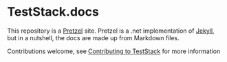 TestStack.docs
==========

This repository is a [Pretzel](https://github.com/code52/pretzel) site. Pretzel is a .net implementation of [Jekyll](http://jekyllrb.com/docs/home/), but in a nutshell, the docs are made up from Markdown files.

Contributions welcome, see [Contributing to TestStack](/docs/Contributing.html) for more information